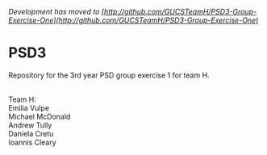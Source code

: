 *Development has moved to [http://github.com/GUCSTeamH/PSD3-Group-Exercise-One](http://github.com/GUCSTeamH/PSD3-Group-Exercise-One)*

PSD3
======================

Repository for the 3rd year PSD group exercise 1 for team H.



<br>
Team H:
<br>
Emilia Vulpe
<br>
Michael McDonald
<br>
Andrew Tully
<br>
Daniela Cretu
<br>
Ioannis Cleary
